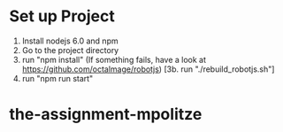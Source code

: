 # Set up Project
1. Install nodejs 6.0 and npm
2. Go to the project directory 
3. run "npm install" (If something fails, have a look at https://github.com/octalmage/robotjs)
[3b. run "./rebuild_robotjs.sh"]
4. run "npm run start"
# the-assignment-mpolitze
